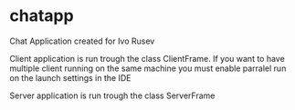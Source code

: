 # chatapp
Chat Application created for Ivo Rusev

Client application is run trough the class ClientFrame. If you want to have multiple client running on the same machine you must enable parralel run on the launch settings in the IDE

Server application is run trough the class ServerFrame
